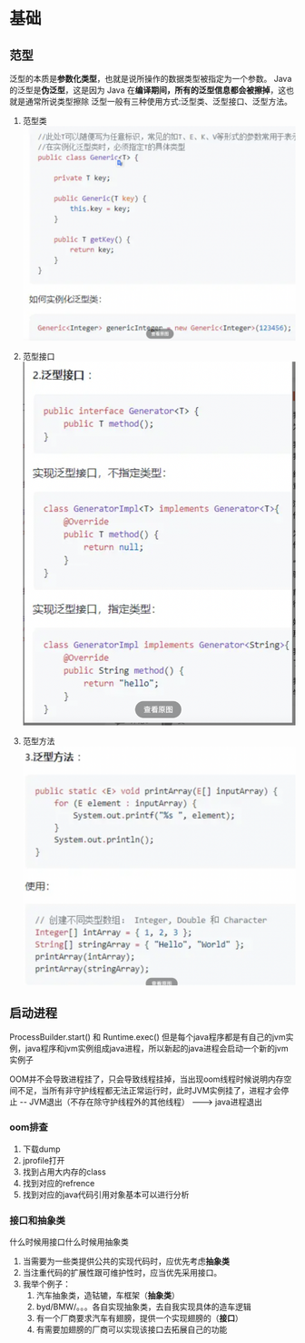 # 基础
## 范型
泛型的本质是**参数化类型**，也就是说所操作的数据类型被指定为一个参数。
Java 的泛型是**伪泛型**，这是因为 Java 在**编译期间，所有的泛型信息都会被擦掉**，这也就是通常所说类型擦除
泛型一般有三种使用方式:泛型类、泛型接口、泛型方法。
1. 范型类
![](/技术学习流程/pic/2023-07-20-10-22-51.png)

2. 范型接口
   ![](/技术学习流程/pic/2023-07-20-10-23-59.png)

3. 范型方法
   ![](/技术学习流程/pic/2023-07-20-10-24-59.png)

## 启动进程
ProcessBuilder.start() 和 Runtime.exec() 
但是每个java程序都是有自己的jvm实例，java程序和jvm实例组成java进程，所以新起的java进程会启动一个新的jvm实例子

OOM并不会导致进程挂了，只会导致线程挂掉，当出现oom线程时候说明内存空间不足，当所有非守护线程都无法正常运行时，此时JVM实例挂了，进程才会停止 -- JVM退出（不存在除守护线程外的其他线程） --->  java进程退出

### oom排查
1. 下载dump
2. jprofile打开
3. 找到占用大内存的class
4. 找到对应的refrence
5. 找到对应的java代码引用对象基本可以进行分析


### 接口和抽象类
什么时候用接口什么时候用抽象类
1. 当需要为一些类提供公共的实现代码时，应优先考虑**抽象类**
2. 当注重代码的扩展性跟可维护性时，应当优先采用接口。
3. 我举个例子：
   1. 汽车抽象类，造轱辘，车框架（**抽象类**）
   2. byd/BMW/。。。各自实现抽象类，去自我实现具体的造车逻辑
   3. 有一个厂商要求汽车有翅膀，提供一个实现翅膀的（**接口**）
   4. 有需要加翅膀的厂商可以实现该接口去拓展自己的功能
